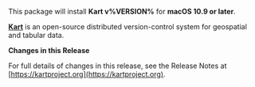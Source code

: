 This package will install **Kart v%VERSION%** for **macOS 10.9 or later**.

[**Kart**](https://kartproject.org) is an open-source distributed
version-control system for geospatial and tabular data.

**Changes in this Release**

For full details of changes in this release, see the Release Notes at
[https://kartproject.org](https://kartproject.org).
